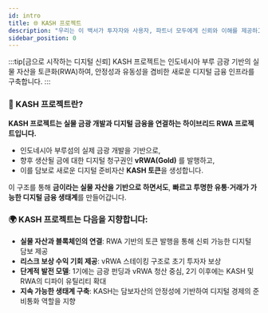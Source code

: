 ```yaml
---
id: intro
title: 🌐 KASH 프로젝트
description: "우리는 이 백서가 투자자와 사용자, 파트너 모두에게 신뢰와 이해를 제공하고, 장기적으로 지속 가능한 Web3 생태계 구축에 기여하는 출발점이 되기를 기대합니다."
sidebar_position: 0
---
```


<!-- # KASH Project -->

:::tip[금으로 시작하는 디지털 신뢰] 
KASH 프로젝트는 인도네시아 부루 금광 기반의 실물 자산을 토큰화(RWA)하여, 
안정성과 유동성을 겸비한 새로운 디지털 금융 인프라를 구축합니다.
:::

### 📘 KASH 프로젝트란?

**KASH 프로젝트는 실물 금광 개발과 디지털 금융을 연결하는 하이브리드 RWA 프로젝트입니다.**

- 인도네시아 부루섬의 실제 금광 개발을 기반으로,
- 향후 생산될 금에 대한 디지털 청구권인 **vRWA(Gold)** 를 발행하고,
- 이를 담보로 새로운 디지털 준비자산 **KASH 토큰**을 생성합니다.

이 구조를 통해 **금이라는 실물 자산을 기반으로 하면서도**,
**빠르고 투명한 유통·거래가 가능한 디지털 금융 생태계**를 만들어갑니다.

### 🌍 KASH 프로젝트는 다음을 지향합니다:

- **실물 자산과 블록체인의 연결**: RWA 기반의 토큰 발행을 통해 신뢰 가능한 디지털 담보 제공
- **리스크 보상 수익 기회 제공**: vRWA 스테이킹 구조로 초기 투자자 보상
- **단계적 발전 모델**: 1기에는 금광 펀딩과 vRWA 청산 중심, 2기 이후에는 KASH 및 RWA의 디파이 유틸리티 확대
- **지속 가능한 생태계 구축**: KASH는 담보자산의 안정성에 기반하여 디지털 경제의 준비통화 역할을 지향


<!-- :::tip[유용한 팁 제목]
이것은 **팁(tip)** 입니다. 사용자에게 도움이 될 만한 팁을 전달할 수 있습니다.
Admonition에 사용자 정의 제목을 붙일 수도 있습니다.
:::

:::info
이것은 **정보(info)** 블록입니다. 일반적인 정보를 전달할 때 사용합니다.
예를 들어, 특정 기능의 배경 설명 등을 담을 수 있습니다.
:::

:::warning
이것은 **경고(warning)** 입니다. 사용자에게 주의를 요하는 내용을 전달할 때 사용합니다.
예를 들어, 특정 작업 수행 시 발생할 수 있는 부작용 등을 알릴 수 있습니다.
:::

:::danger[매우 중요!]
이것은 **위험(danger)** 블록입니다. 매우 중요한 경고나 치명적인 결과를 초래할 수 있는 내용을 알릴 때 사용합니다.
데이터 손실 가능성, 보안 취약점 등을 강조할 수 있습니다.
::: -->


<!-- ### 🌐 프로젝트의 목적과 구조 개요

KASH 프로젝트는 **실물 자산을 기반으로 새로운 디지털 금융 시스템을 구축**하는 것을 목표로 합니다.

이를 위해 **1기에서는 다음 두 가지 핵심 목표**를 가지고 설계되었습니다:

1. **인도네시아 부루섬 금광 개발을 위한 펀딩과 개발**
2. **RWA 기반 디지털 자산(KASH)을 중심으로 한 온체인 금융 생태계의 실험 및 확장**

이를 달성하기 위해 KASH 프로젝트는 다음과 같은 메커니즘을 채택합니다:

- 금광 개발을 통해 생산될 **실물 금**을 기반으로
- **vRWA(Gold)**: 미래 금에 대한 청구권을 토큰화
- **KASH**: vRWA를 담보로 발행되는 리저브형 디지털 토큰
- **DeFi 유틸리티**: KASH를 기반으로 한 스테이킹, 유동성, 안정화, 담보 활용 구조

이 구조를 통해 KASH 프로젝트는 궁극적으로 **지속 가능한 기축 디지털 자산 구조를 설계**하고자 합니다.

### 🪙 프로젝트 기초 자산: 인도네시아 부루 금광

KASH 프로젝트는 **인도네시아 부루섬에서 실제 진행 중인 금광 개발 사업**을 기초 자산으로 시작됩니다.

이는 단순한 컨셉이 아닌, **지질 탐사와 채굴 가능성을 바탕으로 한 실물 수익 기반 실현형 프로젝트**입니다.

생산된 금은 추후 **RWA(Gold)로** 온체인에 토큰화되며,

이 자산이 KASH의 담보 구조와 DeFi 생태계로 연결됩니다.

### 🌱 1기에서의 현실적 접근

**금 기반 RWA 구조는 전통 금 투자 시장의 높은 진입장벽과 낮은 접근성, 유동성 제약을 해소할 혁신적 대안**으로 부상하고 있습니다. 

투자자들은 소액으로도 금에 참여하고 24시간 거래를 통해 유연성을 얻으며, 금 자산을 디지털 금융에 연계함으로써 부가가치를 창출할 수 있다는 기대 효과가 있습니다. 

동시에 이러한 **장점이 실현되기 위해서는** 규제 명확화, 신뢰할 수 있는 인프라 구축, 충분한 시장 조성 등 해결해야 할 과제들도 남아 있습니다. 

KASH 프로젝트는 몇가지 이유로 1기에서는 금에 대한 직접적인 RWA를 다루지 않습니다. 
- 투자자들이 직접적으로 접근 가능한 RWA 규제의 미비
- RWA의 첫번째 기능; 안정화 디지털 토큰의 담보로서의 단계적 대안
- 광산 개발을 위한 펀딩과 생산될 미래 금에 대한 청구권 RWA의 필요

따라서 1기에서는 **생산 예정 금에 대한 청구권인 vRWA(Gold)** 를 먼저 발행합니다.

vRWA는 RWA로서의 표준을 준수하도록 설계되지만 제약을 크게 받지는 않습니다. 이유는 투자자에게 직접적으로 노출되지 않으며 KASH 토큰의 담보로써 기능을 가지기 때문입니다.

KASH 토큰은 초기에 RWA 자산이 규제에 크게 노출되지 않으면서 활용될 수 있는 전략적 매개물 역할을 하면서 동시에 디파에서 안정적인 기축 통화 역할을 할 프로젝트 핵심 컨셉입니다.

vRWA는 프로젝트 1기의 솔루션으로 기획되었으나 향후에도 새로운 실물 자산 개발을 위한 펀딩과 KASH 토큰의 수익원으로 발전 가능성이 충분합니다.

1기에서의 vRWA 구조는 다음과 같이 작동합니다:

- **1 oz 금 = 1 vRWA 발행 → 100 KASH 발행**
- **vRWA는 리저브풀에 직접 예치되어 KASH 발행의 담보**로 사용
- KASH는 1기에서 **총 100,000,000개**가 발행되며, vRWA 청산을 통해 점차 리저브 자산이 실물 혹은 가상자산으로 전환됩니다
- vRWA는 매월 주기적으로 **실물 금 대신 동등 가치의 가상자산(예: 스테이블코인)으로 분할 청산**되며, 1기 종료 시점까지 전량 청산 및 소각됩니다.

## KASH 프로젝트 구조

### 🔐 리스크 보상과 신뢰 구조

vRWA의 구조는 금 생산 및 일정 지연에 대한 **잠재적 리스크를 내포**합니다.
이를 보완하기 위한 **다중 안전장치와 보상 시스템**이 설계되어 있습니다:
- **스테이킹 보상**: 초기 KASH 보유자에게 고이율 수익 제공
    → 전체 발행량의 50%가 스테이킹 보상 풀로 배정 (30% + 20%)
- **보험 풀**: 전체 발행량의 10%는 vRWA 청산 지연 시 사용
    → 해당 시점의 vRWA와 KASH를 동시에 소각하여 청산을 대체
- **조건부 소각 구조**: 보험 물량이 모두 소진되어도 일정 지연이 지속될 경우
    → 팀 할당분(10%)까지 소각하여 **투자자 보호와 청산 신뢰를 유지**
    
### 🎛️ 가격 안정화 구조

- 📉 하락 시 리저브 자산을 활용한 **KASH 매입 채권(Bond)** 발행
- 📈 상승 시 할인 채권을 통해 공급 조절
    → OlympusDAO의 POL 전략(유동성 LP 전량 보유)을 기반으로 **Range-Bound Stability(RBS)** 구조를 구현
    
### 🔄 시스템의 진화 구조

KASH는 1기 종료 후, 다음 단계로 진화하게 됩니다:

- **실물 금 기반 RWA(Gold)를 리저브풀에 직접 예치**하여    
    → 완전 담보형 자산 시스템 구축
- **KASH는 담보 안정성을 확보한 상태에서 다양한 DeFi 유틸리티로 확장**
    → 예: 담보 대출, 유동성 공급, 커뮤니티 거버넌스 보상, 인센티브 분배 등

## KASH 와 RWA

### 🧩 KASH 토큰의 존재 당위성

KASH는 단순한 리저브 토큰이 아닙니다.

**1기에서는 광산 개발을 위한 펀딩 수단과 vRWA에 대한 리스크 보상 수단**으로 기능하며,
이후에는 **담보 안정성·유동성·DeFi 활용성**을 동시에 갖춘 **디지털 기축 통화**로 발전하게 됩니다.

즉, KASH는 실물 기반 신뢰성과 온체인 금융 구조 사이를 연결하며,
실물 기반 경제와 디지털 금융 생태계를 연결하는 **핵심 통화 단위**로서 설계된 토큰입니다.

### 🚀 미래 확장성과 다중 RWA 전략

KASH 시스템은 단일 금광 개발에 한정된 구조가 아닙니다.

2기 이후에는 RWA(Gold)를 기반으로 한 안정된 리저브 시스템을 넘어,
**온체인 생태계 전체의 기반 자산으로서의 실물 RWA 확장**이 고려됩니다.

- 실물 RWA는 단순한 리저브풀 담보를 넘어
    → **대출, 유동성 풀, 파생자산의 기초 자산 등 DeFi 코어 유틸리티로 진화 가능**
- 향후 새로운 광물(예: 은, 구리 등)에 기반한 **vRWA 추가 발행 가능성**
    → 이를 통해 **KASH의 추가 발행, 스테이킹 수익 재활성화, 유동성 확장** 등
    **지속적인 가치순환이 가능한 구조**도 설계되어 있습니다.
 -->